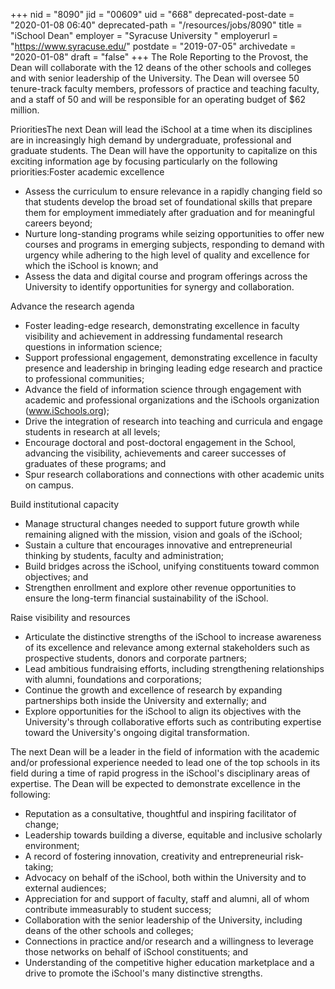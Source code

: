 +++
nid = "8090"
jid = "00609"
uid = "668"
deprecated-post-date = "2020-01-08 06:40"
deprecated-path = "/resources/jobs/8090"
title = "iSchool Dean"
employer = "Syracuse University "
employerurl = "https://www.syracuse.edu/"
postdate = "2019-07-05"
archivedate = "2020-01-08"
draft = "false"
+++
The Role
Reporting to the Provost, the Dean will collaborate with the 12 deans of
the other schools and colleges and with senior leadership of the
University. The Dean will oversee 50 tenure-track faculty members,
professors of practice and teaching faculty, and a staff of 50 and will
be responsible for an operating budget of $62 million.

PrioritiesThe next Dean will lead the iSchool at a time when its
disciplines are in increasingly high demand by undergraduate,
professional and graduate students. The Dean will have the opportunity
to capitalize on this exciting information age by focusing particularly
on the following priorities:Foster academic excellence

-   Assess the curriculum to ensure relevance in a rapidly changing
    field so that students develop the broad set of foundational skills
    that prepare them for employment immediately after graduation and
    for meaningful careers beyond;
-   Nurture long-standing programs while seizing opportunities to offer
    new courses and programs in emerging subjects, responding to demand
    with urgency while adhering to the high level of quality and
    excellence for which the iSchool is known; and
-   Assess the data and digital course and program offerings across the
    University to identify opportunities for synergy and collaboration.

Advance the research agenda

-   Foster leading-edge research, demonstrating excellence in faculty
    visibility and achievement in addressing fundamental research
    questions in information science;
-   Support professional engagement, demonstrating excellence in faculty
    presence and leadership in bringing leading edge research and
    practice to professional communities;
-   Advance the field of information science through engagement with
    academic and professional organizations and the iSchools
    organization (www.iSchools.org);
-   Drive the integration of research into teaching and curricula and
    engage students in research at all levels;
-   Encourage doctoral and post-doctoral engagement in the School,
    advancing the visibility, achievements and career successes of
    graduates of these programs; and
-   Spur research collaborations and connections with other academic
    units on campus.

Build institutional capacity

-   Manage structural changes needed to support future growth while
    remaining aligned with the mission, vision and goals of the iSchool;
-   Sustain a culture that encourages innovative and entrepreneurial
    thinking by students, faculty and administration;
-   Build bridges across the iSchool, unifying constituents toward
    common objectives; and
-   Strengthen enrollment and explore other revenue opportunities to
    ensure the long-term financial sustainability of the iSchool.

Raise visibility and resources

-   Articulate the distinctive strengths of the iSchool to increase
    awareness of its excellence and relevance among external
    stakeholders such as prospective students, donors and corporate
    partners;
-   Lead ambitious fundraising efforts, including strengthening
    relationships with alumni, foundations and corporations;
-   Continue the growth and excellence of research by expanding
    partnerships both inside the University and externally; and
-   Explore opportunities for the iSchool to align its objectives with
    the University's through collaborative efforts such as contributing
    expertise toward the University's ongoing digital transformation.
  
The next Dean will be a leader in the field of information with the
academic and/or professional experience needed to lead one of the top
schools in its field during a time of rapid progress in the iSchool's
disciplinary areas of expertise. The Dean will be expected to
demonstrate excellence in the following:

-   Reputation as a consultative, thoughtful and inspiring facilitator
    of change;
-   Leadership towards building a diverse, equitable and inclusive
    scholarly environment;
-   A record of fostering innovation, creativity and entrepreneurial
    risk-taking;
-   Advocacy on behalf of the iSchool, both within the University and to
    external audiences;
-   Appreciation for and support of faculty, staff and alumni, all of
    whom contribute immeasurably to student success;
-   Collaboration with the senior leadership of the University,
    including deans of the other schools and colleges;
-   Connections in practice and/or research and a willingness to
    leverage those networks on behalf of iSchool constituents; and
-   Understanding of the competitive higher education marketplace and a
    drive to promote the iSchool's many distinctive strengths.
